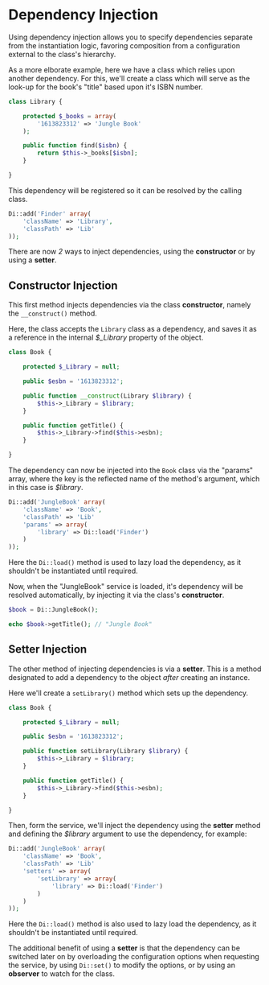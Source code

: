 Dependency Injection
====================

Using dependency injection allows you to specify dependencies separate from the instantiation logic, favoring composition from a configuration external to the class's hierarchy.

As a more elborate example, here we have a class which relies upon another dependency. For this, we'll create a class which will serve as the look-up for the book's "title" based upon it's ISBN number.

```php
class Library {

	protected $_books = array(
		'1613823312' => 'Jungle Book'
	);

	public function find($isbn) {
		return $this->_books[$isbn];
	}

}
```

This dependency will be registered so it can be resolved by the calling class.

```php
Di::add('Finder' array(
	'className' => 'Library',
	'classPath' => 'Lib'
));
```

There are now *2* ways to inject dependencies, using the **constructor** or by using a **setter**.

Constructor Injection
---------------------

This first method injects dependencies via the class **constructor**, namely the ```__construct()``` method.

Here, the class accepts the ```Library``` class as a dependency, and saves it as a reference in the internal *$_Library* property of the object.

```php
class Book {

	protected $_Library = null;

	public $esbn = '1613823312';

	public function __construct(Library $library) {
		$this->_Library = $library;
	}

	public function getTitle() {
		$this->_Library->find($this->esbn);
	}

}
```

The dependency can now be injected into the ```Book``` class via the "params" array, where the key is the reflected name of the method's argument, which in this case is *$library*.

```php
Di::add('JungleBook' array(
	'className' => 'Book',
	'classPath' => 'Lib'
	'params' => array(
		'library' => Di::load('Finder')
	)
));
```

Here the ```Di::load()``` method is used to lazy load the dependency, as it shouldn't be instantiated until required.

Now, when the "JungleBook" service is loaded, it's dependency will be resolved automatically, by injecting it via the class's **constructor**.

```php
$book = Di::JungleBook();

echo $book->getTitle(); // "Jungle Book"
```

Setter Injection
----------------

The other method of injecting dependencies is via a **setter**. This is a method designated to add a dependency to the object *after* creating an instance.

Here we'll create a ```setLibrary()``` method which sets up the dependency.

```php
class Book {

	protected $_Library = null;

	public $esbn = '1613823312';

	public function setLibrary(Library $library) {
		$this->_Library = $library;
	}

	public function getTitle() {
		$this->_Library->find($this->esbn);
	}

}
```

Then, form the service, we'll inject the dependency using the **setter** method and defining the *$library* argument to use the dependency, for example:

```php
Di::add('JungleBook' array(
	'className' => 'Book',
	'classPath' => 'Lib'
	'setters' => array(
		'setLibrary' => array(
			'library' => Di::load('Finder')
		)
	)
));
```

Here the ```Di::load()``` method is also used to lazy load the dependency, as it shouldn't be instantiated until required.

The additional benefit of using a **setter** is that the dependency can be switched later on by overloading the configuration options when requesting the service, by using ```Di::set()``` to modify the options, or by using an **observer** to watch for the class.

